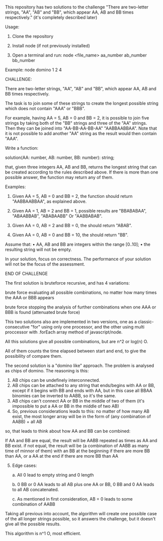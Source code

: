 This repository has two solutions to the challenge "There are two-letter strings, "AA", "AB" and "BB", which appear AA, AB and BB times respectively." (it's completely described later)

Usage:

1. Clone the repository

2. Install node (if not previously installed)

3. Open a terminal and run: node <file_name> aa_number ab_number bb_number

Example: node domino 1 2 4


CHALLENGE:

There are two-letter strings, "AA", "AB" and "BB", which appear AA, AB and BB times respectively.

The task is to join some of these strings to create the longest possible string which does not contain "AAA" or "BBB".

For example, having AA = 5, AB = 0 and BB = 2, it is possible to join five strings by taking both of the "BB" strings and three of the "AA" strings. Then they can be joined into "AA-BB-AA-BB-AA" "AABBAABBAA". Note that it is not possible to add another "AA" string as the result would then contain "AAA".


Write a function:

 solution(AA: number, AB: number, BB: number): string;

that, given three integers AA, AB and BB, returns the longest string that can be created according to the rules described above. If there is more than one possible answer, the function may return any of them.

Examples: 
1. Given AA = 5, AB = 0 and BB = 2, the function should return "AABBAABBAA", as explained above.

2. Given AA = 1, AB = 2 and BB = 1, possible results are "BBABABAA", "ABAABBAB", "ABABAABB" Or "AABBABAB".

3. Given AA = 0, AB = 2 and BB = 0, the  should return "ABAB".

4. Given AA = 0, AB = 0 and BB = 10, the  should return "BB".

Assume that: 
• AA, AB and BB are integers within the range [0..10];
• the resulting string will not be empty.

In your solution, focus on correctness. The performance of your solution will not be the focus of the assessment.

END OF CHALLENGE


The first solution is bruteforce recursive, and has 4 variations:

brute force evaluating all possible combinations, no matter how many times the AAA or BBB appears

brute force stopping the analysis of further combinations when one AAA or BBB is found (attenuated brute force)

This two solutions also are implemented in two versions, one as a classic-consecutive "for" using only one processor, and the other using multi proccessor with .forEach array method of javascript/node.

All this solutions give all possible combinations, but are n^2 or log(n) O.

All of them counts the time elapsed between start and end, to give the possibility of compare them.


The second solution is a "domino like" approach. The problem is analysed as chips of domino. The reasoning is this:

1. AB chips can be undefinely interconnected.
2. AB chips can be attached to any string that ends/begins with AA or BB, except if it begins with BB and ends with AA, but in this case all BBAA binomies can be inverted to AABB, so it's the same.
3. AB chips can't connect AA or BB in the middle of two of them (it's impossible to put a AA or BB in the middle of two AB)
4. So, previous considerations leads to this: no matter of how many AB exist, the most longer array will be in the form of 
(any combination of AABB) + all AB

so, that leads to think about how AA and BB can be combined:

If AA and BB are equal, the result will be AABB repeated as times as AA and BB exist.
if not equal, the result will be (a combination of AABB as many time of minnor of them) with an BB at the beginning if there are more BB than AA, or a AA at the end if there are more BB than AA

5. Edge cases:

    a. All 0 lead to empty string and 0 length

    b. 0 BB or 0 AA leads to all AB plus one AA or BB, 0 BB and 0 AA leads to all AB concatenated.

    c. As mentioned in first consideration, AB = 0 leads to some combination of AABB


Taking all previous into account, the algorithm will create one possible case of the all longer strings possible, so it answers the challenge, but it doesn't give all the possible results.

This algorithm is n^1 O, most efficient.